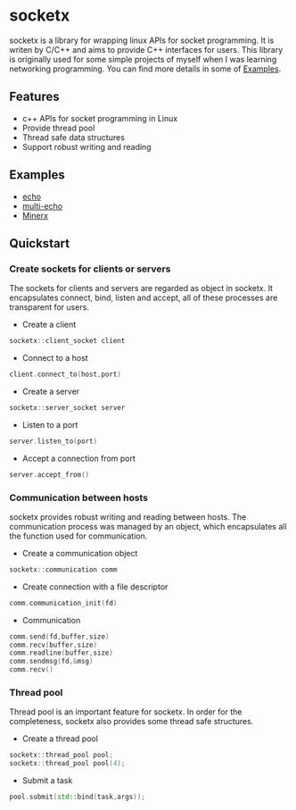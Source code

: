 # socketx

socketx is a library for wrapping linux APIs for socket programming. It is writen by C/C++ and aims to provide C++ interfaces for users. This library is originally used for some simple projects of myself when I was learning networking programming. You can find more details in some of [Examples](##Examples).

## Features
- c++ APIs for socket programming in Linux
- Provide thread pool
- Thread safe data structures
- Support robust writing and reading

## Examples
- [echo](./examples/echo/)
- [multi-echo](./examples/multi-echo/)
- [Minerx](https://github.com/fancyqlx/Minerx)

## Quickstart

### Create sockets for clients or servers
The sockets for clients and servers are regarded as object in socketx. It encapsulates connect, bind, listen and accept, all of these processes are transparent for users.
- Create a client
```C++
socketx::client_socket client
```
- Connect to a host
```C++
client.connect_to(host,port)
```
- Create a server
```C++
socketx::server_socket server
```
- Listen to a port
```C++
server.listen_to(port)
```
- Accept a connection from port
```C++
server.accept_from()
```

### Communication between hosts
socketx provides robust writing and reading between hosts. The communication process was managed by an object, which encapsulates all the function used for communication.
- Create a communication object
```C++
socketx::communication comm
```
- Create connection with a file descriptor
```C++
comm.communication_init(fd)
```
- Communication
```C++
comm.send(fd,buffer,size)
comm.recv(buffer,size)
comm.readline(buffer,size)
comm.sendmsg(fd,&msg)
comm.recv()
```


### Thread pool
Thread pool is an important feature for socketx. In order for the completeness, socketx also provides some thread safe structures. 
- Create a thread pool
```C++
socketx::thread_pool pool;
socketx::thread_pool pool(4);
```
- Submit a task
```C++
pool.submit(std::bind(task,args));
```